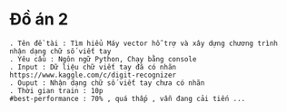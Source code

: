 # Đồ án 2 

	. Tên đề tài : Tìm hiểu Máy vector hỗ trợ và xây dựng chương trình nhận dạng chữ số viết tay
	. Yêu cầu : Ngôn ngữ Python, Chạy bằng console	
	. Input : Dữ liệu chữ viết tay đã có nhãn https://www.kaggle.com/c/digit-recognizer
	. Ouput : Nhận dạng chữ số viết tay chưa có nhãn
	. Thời gian train : 10p
	#best-performance : 70% , quá thấp , vẫn đang cải tiến ...
